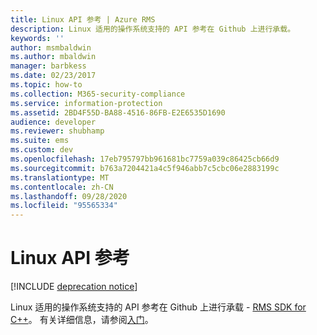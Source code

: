```yaml
---
title: Linux API 参考 | Azure RMS
description: Linux 适用的操作系统支持的 API 参考在 Github 上进行承载。
keywords: ''
author: msmbaldwin
ms.author: mbaldwin
manager: barbkess
ms.date: 02/23/2017
ms.topic: how-to
ms.collection: M365-security-compliance
ms.service: information-protection
ms.assetid: 2BD4F55D-BA88-4516-86FB-E2E6535D1690
audience: developer
ms.reviewer: shubhamp
ms.suite: ems
ms.custom: dev
ms.openlocfilehash: 17eb795797bb961681bc7759a039c86425cb66d9
ms.sourcegitcommit: b763a7204421a4c5f946abb7c5cbc06e2883199c
ms.translationtype: MT
ms.contentlocale: zh-CN
ms.lasthandoff: 09/28/2020
ms.locfileid: "95565334"
---
```

# <a name="linux-api-reference"></a>Linux API 参考

[!INCLUDE [deprecation notice](../includes/deprecation-warning.md)]

Linux 适用的操作系统支持的 API 参考在 Github 上进行承载 - [RMS SDK for C++](https://azuread.github.io/rms-sdk-for-cpp/annotated.html)。 有关详细信息，请参阅[入门](get-started.md)。
